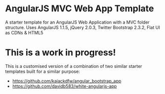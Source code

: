 AngularJS MVC Web App Template
==============================

A starter template for an AngularJS Web Application with a MVC folder structure. Uses AngularJS 1.1.5, jQuery 2.0.3, Twitter Bootstrap 2.3.2, Flat UI as CDNs &amp; HTML5


This is a work in progress!
==============================
This is a customised version of a combination of two similar starter templates built for a similar purpose:

* https://github.com/kajackdfw/angular_bootstrap_app
* https://github.com/davidb583/white-angularjs-app
